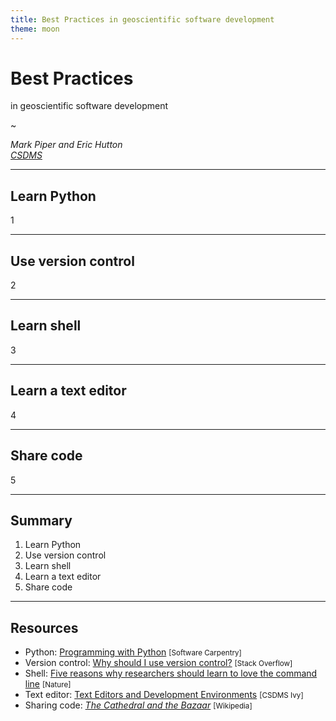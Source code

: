 ```yaml
---
title: Best Practices in geoscientific software development
theme: moon
---
```


# Best Practices

in geoscientific software development

~

_Mark Piper and Eric Hutton_  
_[CSDMS](https://csdms.colorado.edu)_

---

## Learn Python
1

---

## Use version control
2

---

## Learn shell
3

---

## Learn a text editor
4

---

## Share code
5

---

## Summary

1. Learn Python
1. Use version control
1. Learn shell
1. Learn a text editor
1. Share code

---

## Resources

* Python: [Programming with Python](https://swcarpentry.github.io/python-novice-inflammation/) <small>[Software Carpentry]</small>
* Version control: [Why should I use version control?](https://stackoverflow.com/q/1408450) <small>[Stack Overflow]</small>
* Shell: [Five reasons why researchers should learn to love the command line](https://www.nature.com/articles/d41586-021-00263-0) <small>[Nature]</small>
* Text editor: [Text Editors and Development Environments](https://github.com/csdms/ivy/tree/main/lessons/editors) <small>[CSDMS Ivy]</small>
* Sharing code: [_The Cathedral and the Bazaar_](https://en.wikipedia.org/wiki/The_Cathedral_and_the_Bazaar) <small>[Wikipedia]</small>
